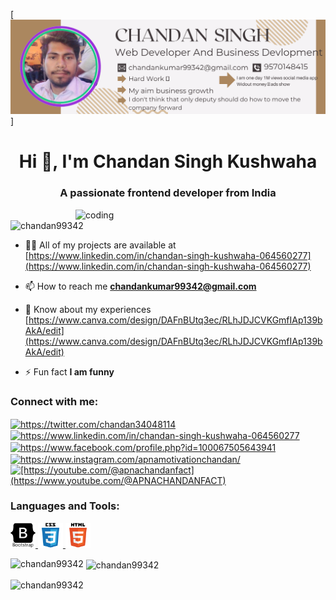 [![MasterHead](https://github.com/chandan99342/Chandan-Singh-Kushwaha/blob/main/CHANDAN%20SINGH%20(1).png?raw=true)]
<h1 align="center">Hi 👋, I'm Chandan Singh Kushwaha</h1>
<h3 align="center">A passionate frontend developer from India</h3>


<img align="right" alt="coding" width="400" src="https://user-images.githubusercontent.com/55389276/140866485-8fb1c876-9a8f-4d6a-98dc-08c4981eaf70.gif">


<p align="left"> <img src="https://komarev.com/ghpvc/?username=chandan99342&label=Profile%20views&color=0e75b6&style=flat" alt="chandan99342" /> </p>

- 👨‍💻 All of my projects are available at [https://www.linkedin.com/in/chandan-singh-kushwaha-064560277](https://www.linkedin.com/in/chandan-singh-kushwaha-064560277)

- 📫 How to reach me **chandankumar99342@gmail.com**

- 📄 Know about my experiences [https://www.canva.com/design/DAFnBUtq3ec/RLhJDJCVKGmfIAp139bAkA/edit](https://www.canva.com/design/DAFnBUtq3ec/RLhJDJCVKGmfIAp139bAkA/edit)

- ⚡ Fun fact **I am funny**

<h3 align="left">Connect with me:</h3>
<p align="left">
<a href="https://twitter.com/https://twitter.com/chandan34048114" target="blank"><img align="center" src="https://raw.githubusercontent.com/rahuldkjain/github-profile-readme-generator/master/src/images/icons/Social/twitter.svg" alt="https://twitter.com/chandan34048114" height="30" width="40" /></a>
<a href="https://linkedin.com/in/https://www.linkedin.com/in/chandan-singh-kushwaha-064560277" target="blank"><img align="center" src="https://raw.githubusercontent.com/rahuldkjain/github-profile-readme-generator/master/src/images/icons/Social/linked-in-alt.svg" alt="https://www.linkedin.com/in/chandan-singh-kushwaha-064560277" height="30" width="40" /></a>
<a href="https://fb.com/https://www.facebook.com/profile.php?id=100067505643941" target="blank"><img align="center" src="https://raw.githubusercontent.com/rahuldkjain/github-profile-readme-generator/master/src/images/icons/Social/facebook.svg" alt="https://www.facebook.com/profile.php?id=100067505643941" height="30" width="40" /></a>
<a href="https://instagram.com/https://www.instagram.com/apnamotivationchandan/" target="blank"><img align="center" src="https://raw.githubusercontent.com/rahuldkjain/github-profile-readme-generator/master/src/images/icons/Social/instagram.svg" alt="https://www.instagram.com/apnamotivationchandan/" height="30" width="40" /></a>
<a href="https://www.youtube.com/c/https://youtube.com/@apnachandanfact" target="blank"><img align="center" src="https://raw.githubusercontent.com/rahuldkjain/github-profile-readme-generator/master/src/images/icons/Social/youtube.svg" alt="[https://youtube.com/@apnachandanfact](https://www.youtube.com/@APNACHANDANFACT)" height="30" width="40" /></a>
</p>

<h3 align="left">Languages and Tools:</h3>
<p align="left"> <a href="https://getbootstrap.com" target="_blank" rel="noreferrer"> <img src="https://raw.githubusercontent.com/devicons/devicon/master/icons/bootstrap/bootstrap-plain-wordmark.svg" alt="bootstrap" width="40" height="40"/> </a> <a href="https://www.w3schools.com/css/" target="_blank" rel="noreferrer"> <img src="https://raw.githubusercontent.com/devicons/devicon/master/icons/css3/css3-original-wordmark.svg" alt="css3" width="40" height="40"/> </a> <a href="https://www.w3.org/html/" target="_blank" rel="noreferrer"> <img src="https://raw.githubusercontent.com/devicons/devicon/master/icons/html5/html5-original-wordmark.svg" alt="html5" width="40" height="40"/> </a> </p>

<p><img align="left" src="https://github-readme-stats.vercel.app/api/top-langs?username=chandan99342&show_icons=true&locale=en&layout=compact" alt="chandan99342" /></p>

<p>&nbsp;<img align="center" src="https://github-readme-stats.vercel.app/api?username=chandan99342&show_icons=true&locale=en" alt="chandan99342" /></p>

<p><img align="center" src="https://github-readme-streak-stats.herokuapp.com/?user=chandan99342&" alt="chandan99342" /></p>


